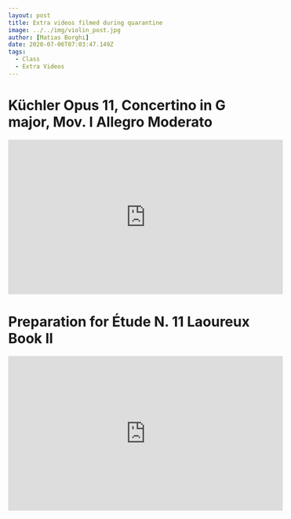 ```yaml
---
layout: post
title: Extra videos filmed during quarantine
image: ../../img/violin_post.jpg
author: [Matias Borghi]
date: 2020-07-06T07:03:47.149Z
tags:
  - Class
  - Extra Videos
---
```


# Küchler Opus 11, Concertino in G major, Mov. I Allegro Moderato

<iframe width="560" height="315" src="https://www.youtube.com/embed/A6kwywr5DtE" frameborder="0" allow="accelerometer; autoplay; encrypted-media; gyroscope; picture-in-picture" allowfullscreen></iframe>


# Preparation for Étude N. 11 Laoureux Book II

<iframe width="560" height="315" src="https://www.youtube.com/embed/YAjeVYUhezM" frameborder="0" allow="accelerometer; autoplay; encrypted-media; gyroscope; picture-in-picture" allowfullscreen></iframe>
